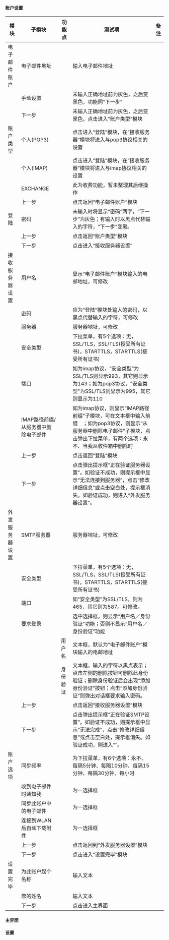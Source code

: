 #### 账户设置

| 模块           | 子模块                              | 功能点   | 测试项                                                       | 备注 |
| -------------- | ----------------------------------- | -------- | ------------------------------------------------------------ | ---- |
| 电子邮件账户   | 电子邮件地址                        |          | 输入电子邮件地址                                             |      |
|                | 手动设置                            |          | 未输入正确地址前为灰色，之后变黑色，功能同“下一步”           |      |
|                | 下一步                              |          | 未输入正确地址前为灰色，之后变黑色，点击进入“账户类型”模块   |      |
| 账户类型       | 个人(POP3)                          |          | 点击进入“登陆”模块，在“接收服务器”模块将进入与pop3协议相关的设置 |      |
|                | 个人(IMAP)                          |          | 点击进入“登陆”模块，在“接收服务器”模块将进入与imap协议相关的设置 |      |
|                | EXCHANGE                            |          | 此为收费功能，暂未整理其后继操作                             |      |
|                | 上一步                              |          | 点击返回“电子邮件账户”模块                                   |      |
| 登陆           | 密码                                |          | 未输入时将显示“密码”两字，“下一步”为灰色；有输入时以黑点代替输入的字符，“下一步”变黑。 |      |
|                | 上一步                              |          | 点击返回“账户类型”模块                                       |      |
|                | 下一步                              |          | 点击进入“接收服务器设置”                                     |      |
| 接收服务器设置 | 用户名                              |          | 显示“电子邮件账户”模块输入的电邮地址，可修改                 |      |
|                | 密码                                |          | 应为“登陆”模块处输入的密码，以黑点代替输入的字符，可修改     |      |
|                | 服务器                              |          | 服务器地址，可修改                                           |      |
|                | 安全类型                            |          | 下拉菜单，有5个选项：无，SSL/TLS，SSL/TLS(授受所有证书)，STARTTLS，STARTTLS(接受所有证书) |      |
|                | 端口                                |          | 如为imap协议，“安全类型”为SSL/TLS则显示993，其它则显示为143；如为pop3协议，"安全类型"为SSL/TLS则显示为995，其它则显示为110 |      |
|                | IMAP路径前缀/从服务器中删除电子邮件 |          | 如为imap协议，则显示“IMAP路径前缀”子模块，可在文本框中输入前缀　；如为pop3协议，则显示“从服务器中删除电子邮件”子模块，点击弹出下拉菜单，有两个选项：永不、当我从收件箱中删除时 |      |
|                | 上一步                              |          | 点击返回“登陆”模块                                           |      |
|                | 下一步                              |          | 点击弹出提示框“正在验证服务器设置”。如验证不成功，则提示框中显示“无法连接到服务器”，点击“修改详细信息”或点击空白处，提示框消失。如验证成功，则进入“外发服务器设置”。 |      |
| 外发服务器设置 | SMTP服务器                          |          | 服务器地址，可修改                                           |      |
|                | 安全类型                            |          | 下拉菜单，有5个选项：无，SSL/TLS，SSL/TLS(授受所有证书)，STARTTLS，STARTTLS(接受所有证书) |      |
|                | 端口                                |          | 如“安全类型”为SSL/TLS，则为465，其它则为587。可修改。        |      |
|                | 要求登录                            |          | 选中选择框，则显示“用户名／身份验证”功能；否则不显示“用户名／身份验证”功能 |      |
|                |                                     | 用户名   | 文本框，默认为“电子邮件账户”模块输入的电邮地址               |      |
|                |                                     | 身份验证 | 文本框，输入的字符以黑点表示；点击左侧的删除按钮可删除此身份验证；删除身份验证后会出现“添加身份验证”按钮；点击“添加身份验证”则弹出对话框要求输入密码。 |      |
|                | 上一步                              |          | 点击返回“接收服务器设置”模块                                 |      |
|                | 下一步                              |          | 点击弹出提示框“正在验证SMTP设置”。如验证不成功，则提示框中显示“无法完成”，点击“修改详细信息”或点击空白处，提示框消失。如验证成功，则进入“”。 |      |
| 账户选项       | 同步频率                            |          | 为下拉菜单，有6个选项：永不、每隔5分钟、每隔10分钟、每隔15分钟、每隔30分钟、每小时 |      |
|                | 收到电子邮件时通知我                |          | 为一选择框                                                   |      |
|                | 同步此账户中的电子邮件              |          | 为一选择框                                                   |      |
|                | 连接到WLAN后自动下载附件            |          | 为一选择框                                                   |      |
|                | 上一步                              |          | 点击返回到“外发服务器设置”模块                               |      |
|                | 下一步                              |          | 点击进入“设置完毕”模块                                       |      |
| 设置完毕       | 为此账户起个名称                    |          | 输入文本                                                     |      |
|                | 您的姓名                            |          | 输入文本                                                     |      |
|                | 下一步                              |          | 点击进入主界面                                               |      |

#### 主界面

#### 设置